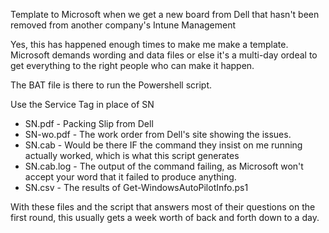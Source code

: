 Template to Microsoft when we get a new board from Dell that hasn't been removed from another company's Intune Management

Yes, this has happened enough times to make me make a template.  Microsoft demands wording and data files or else it's a multi-day ordeal to get everything to the right people who can make it happen.

The BAT file is there to run the Powershell script.

Use the Service Tag in place of SN

- SN.pdf - Packing Slip from Dell
- SN-wo.pdf - The work order from Dell's site showing the issues.
- SN.cab - Would be there IF the command they insist on me running actually worked, which is what this script generates
- SN.cab.log - The output of the command failing, as Microsoft won't accept your word that it failed to produce anything.
- SN.csv - The results of Get-WindowsAutoPilotInfo.ps1

With these files and the script that answers most of their questions on the first round, this usually gets a week worth of back and forth down to a day.
